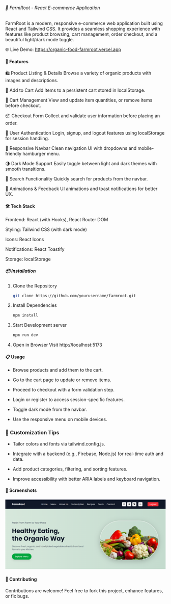 ###### 🌾 FarmRoot - React E-commerce Application
FarmRoot is a modern, responsive e-commerce web application built using React and Tailwind CSS. It provides a seamless shopping experience with features like product browsing, cart management, order checkout, and a beautiful light/dark mode toggle.

🌐 Live Demo: https://organic-food-farmroot.vercel.app

#### 🚀 Features
🛍 Product Listing & Details
Browse a variety of organic products with images and descriptions.

🛒 Add to Cart
Add items to a persistent cart stored in localStorage.

🧮 Cart Management
View and update item quantities, or remove items before checkout.

📦 Checkout Form
Collect and validate user information before placing an order.

🔐 User Authentication
Login, signup, and logout features using localStorage for session handling.

🧭 Responsive Navbar
Clean navigation UI with dropdowns and mobile-friendly hamburger menu.

🌗 Dark Mode Support
Easily toggle between light and dark themes with smooth transitions.

🔎 Search Functionality
Quickly search for products from the navbar.

🎉 Animations & Feedback
UI animations and toast notifications for better UX.

#### 🛠 Tech Stack
Frontend: React (with Hooks), React Router DOM

Styling: Tailwind CSS (with dark mode)

Icons: React Icons

Notifications: React Toastify

Storage: localStorage


##### 📦 Installation
1. Clone the Repository
   ```bash
   git clone https://github.com/yourusername/farmroot.git
   ```

2. Install Dependencies
   ```bash
   npm install
   ```

3. Start Development server
   ```bash
   npm run dev
   ```

4. Open in Browser
   Visit http://localhost:5173


#### 📋 Usage
- Browse products and add them to the cart.

- Go to the cart page to update or remove items.

- Proceed to checkout with a form validation step.

- Login or register to access session-specific features.

- Toggle dark mode from the navbar.

- Use the responsive menu on mobile devices.

### 🧩 Customization Tips
- Tailor colors and fonts via tailwind.config.js.

- Integrate with a backend (e.g., Firebase, Node.js) for real-time auth and data.

- Add product categories, filtering, and sorting features.

- Improve accessibility with better ARIA labels and keyboard navigation.

#### 📸 Screenshots

![Screenshot 1](public/img/preview.png)

#### 🤝 Contributing
Contributions are welcome! Feel free to fork this project, enhance features, or fix bugs.

